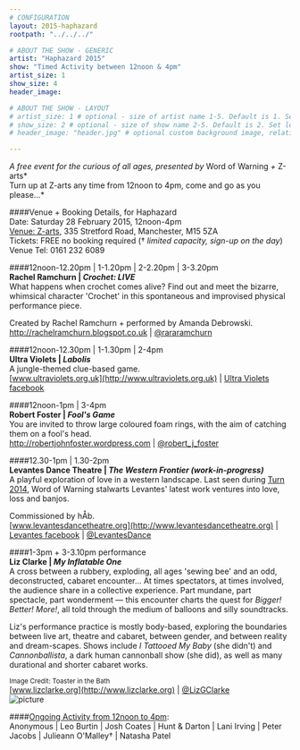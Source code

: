 ```yaml
---
# CONFIGURATION
layout: 2015-haphazard
rootpath: "../../../"

# ABOUT THE SHOW - GENERIC
artist: "Haphazard 2015"
show: "Timed Activity between 12noon & 4pm"
artist_size: 1
show_size: 4
header_image:

# ABOUT THE SHOW - LAYOUT
# artist_size: 1 # optional - size of artist name 1-5. Default is 1. Set longer names to lower values
# show_size: 2 # optional - size of show name 2-5. Default is 2. Set longer names to lower values
# header_image: "header.jpg" # optional custom background image, relative to current page

---
```

*A free event for the curious of all ages, presented by* Word of Warning *+* Z-arts*<br>Turn up at Z-arts any time from 12noon to 4pm, come and go as you please…*        
        
####Venue + Booking Details, for Haphazard        
Date: Saturday 28 February 2015, 12noon-4pm    
[Venue: Z-arts](http://www.z-arts.org/about-us/getting-here), 335 Stretford Road, Manchester, M15 5ZA        
Tickets: FREE no booking required († *limited capacity, sign-up on the day*)        
Venue Tel: 0161 232 6089        
        
####12noon-12.20pm | 1-1.20pm | 2-2.20pm | 3-3.20pm		
**Rachel Ramchurn | *Crochet: LIVE***        
What happens when crochet comes alive? Find out and meet the bizarre, whimsical character 'Crochet' in this spontaneous and improvised physical performance piece.		
		
Created by Rachel Ramchurn + performed by Amanda Debrowski.        
<http://rachelramchurn.blogspot.co.uk> | [@rararamchurn](http://twitter.com/rararamchurn)	
	
####12noon-12.30pm | 1-1.30pm | 2-4pm	
**Ultra Violets | *Labolis***        
A jungle-themed clue-based game.        
[www.ultraviolets.org.uk](http://www.ultraviolets.org.uk) | [Ultra Violets facebook](http://www.facebook.com/pages/Ultra-Violet-Violence/182526948443905)		
	
####12noon-1pm | 3-4pm		
**Robert Foster | *Fool's Game***        
You are invited to throw large coloured foam rings, with the aim of catching them on a fool's head.		
<http://robertjohnfoster.wordpress.com> | [@robert_j_foster](http://twitter.com/robert_j_foster)	
	
####12.30-1pm | 1.30-2pm		
**Levantes Dance Theatre | *The Western Frontier (work-in-progress)***        
A playful exploration of love in a western landscape. Last seen during [Turn 2014](/archive/2014-turn/fri), Word of Warning stalwarts Levantes' latest work ventures into love, loss and banjos.		
		
Commissioned by hÅb.        
[www.levantesdancetheatre.org](http://www.levantesdancetheatre.org) | [Levantes facebook](http://www.facebook.com/pages/Levantes-Dance-Theatre/104271426281626) | [@LevantesDance](http://twitter.com/LevantesDance)		
	
####1-3pm + 3-3.10pm performance		
**Liz Clarke | *My Inflatable One***        
A cross between a rubbery, exploding, all ages 'sewing bee' and an odd, deconstructed, cabaret encounter… At times spectators, at times involved, the audience share in a collective experience. Part mundane, part spectacle, part wonderment — this encounter charts the quest for *Bigger! Better! More!*, all told through the medium of balloons and silly soundtracks.
	
Liz's performance practice is mostly body-based, exploring the boundaries between live art, theatre and cabaret, between gender, and between reality and dream-scapes. Shows include *I Tattooed My Baby* (she didn't) and *Cannonballista*, a dark human cannonball show (she did), as well as many durational and shorter cabaret works.		
	
<small>Image Credit: Toaster in the Bath</small>        
[www.lizclarke.org](http://www.lizclarke.org) | [@LizGClarke](http://twitter.com/LizGClarke)        
![picture](.jpg)		
		
####[Ongoing Activity from 12noon to 4pm](/current/2015-haphazard/ongoing):		
Anonymous | Leo Burtin | Josh Coates | Hunt & Darton | Lani Irving | Peter Jacobs | Julieann O'Malley† | Natasha Patel
